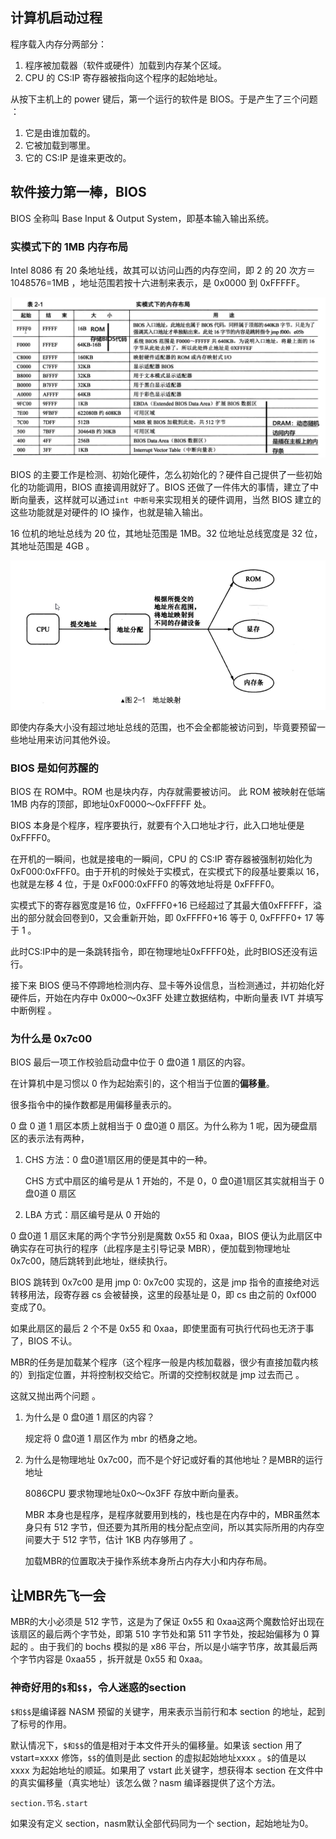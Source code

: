 ## 计算机启动过程

程序载入内存分两部分：

1. 程序被加载器（软件或硬件）加载到内存某个区域。
2. CPU 的 CS:IP 寄存器被指向这个程序的起始地址。

从按下主机上的 power 键后，第一个运行的软件是 BIOS。于是产生了三个问题 ：

1. 它是由谁加载的。
2. 它被加载到哪里。
3. 它的 CS:IP 是谁来更改的。

## 软件接力第一棒，BIOS

BIOS 全称叫 Base Input & Output System，即基本输入输出系统。

### 实模式下的 1MB 内存布局

Intel 8086 有 20 条地址线，故其可以访问山西的内存空间，即 2 的 20 次方＝ 1048576=1MB ，地址范围若按十六进制来表示，是 0x0000 到 0xFFFFF。

![实模式下的内存布局](./实模式下的内存布局.png)

BIOS 的主要工作是检测、初始化硬件，怎么初始化的？硬件自己提供了一些初始化的功能调用，BIOS 直接调用就好了。BIOS 还做了一件伟大的事情，建立了中断向量表，这样就可以通过`int 中断号`来实现相关的硬件调用，当然 BIOS 建立的这些功能就是对硬件的 IO 操作，也就是输入输出。

16 位机的地址总线为 20 位，其地址范围是 1MB。32 位地址总线宽度是 32 位，其地址范围是 4GB 。

![地址映射](./地址映射.png)

即使内存条大小没有超过地址总线的范围，也不会全都能被访问到，毕竟要预留一些地址用来访问其他外设。

### BIOS 是如何苏醒的

BIOS 在 ROM中。ROM 也是块内存，内存就需要被访问。 此 ROM 被映射在低端 1MB 内存的顶部，即地址0xF0000～0xFFFFF 处。

BIOS 本身是个程序，程序要执行，就要有个入口地址才行，此入口地址便是 0xFFFF0。

在开机的一瞬间，也就是接电的一瞬间，CPU 的 CS:IP 寄存器被强制初始化为 0xF000:0xFFF0。由于开机的时候处于实模式，在实模式下的段基址要乘以 16，也就是左移 4 位，于是 0xF000:0xFFF0 的等效地址将是 0xFFFF0。

实模式下的寄存器宽度是16 位，0xFFFF0+16 已经超过了其最大值0xFFFFF，溢出的部分就会回卷到0，又会重新开始，即 0xFFFF0+16 等于 0, 0xFFFF0+ 17 等于 1 。

此时CS:IP中的是一条跳转指令，即在物理地址0xFFFF0处，此时BIOS还没有运行。

接下来 BIOS 便马不停蹄地检测内存、显卡等外设信息，当检测通过，并初始化好硬件后，开始在内存中 0x000～0x3FF 处建立数据结构，中断向量表 IVT 并填写中断例程 。

### 为什么是 0x7c00

BIOS 最后一项工作校验启动盘中位于 0 盘0道 1 扇区的内容。

在计算机中是习惯以 0 作为起始索引的，这个相当于位置的**偏移量**。

很多指令中的操作数都是用偏移量表示的。

0 盘 0 道 1 扇区本质上就相当于 0 盘0道 0 扇区。为什么称为 1 呢，因为硬盘扇区的表示法有两种，

1. CHS 方法：0 盘0道1扇区用的便是其中的一种。

   CHS 方式中扇区的编号是从 1 开始的，不是 0，0 盘0道1扇区其实就相当于 0 盘0道 0 扇区

2. LBA 方式：扇区编号是从 0 开始的

0 盘0道 1 扇区末尾的两个字节分别是魔数 0x55 和 0xaa，BIOS 便认为此扇区中确实存在可执行的程序（此程序是主引导记录 MBR），便加载到物理地址0x7c00，随后跳转到此地址，继续执行。

BIOS 跳转到 0x7c00 是用 jmp 0: 0x7c00 实现的，这是 jmp 指令的直接绝对远转移用法，段寄存器 cs 会被替换，这里的段基址是 0，即 cs 由之前的 0xf000 变成了0。

如果此扇区的最后 2 个不是 0x55 和 0xaa，即使里面有可执行代码也无济于事了，BIOS 不认。

MBR的任务是加载某个程序（这个程序一般是内核加载器，很少有直接加载内核的）到指定位置，并将控制权交给它。所谓的交控制权就是 jmp 过去而己 。

这就又抛出两个问题 。

1. 为什么是 0 盘0道 1 扇区的内容？

   规定将 0 盘0道 1 扇区作为 mbr 的栖身之地。

2. 为什么是物理地址 0x7c00，而不是个好记或好看的其他地址？是MBR的运行地址

   8086CPU 要求物理地址0x0～0x3FF 存放中断向量表。

   MBR 本身也是程序，是程序就要用到栈的，栈也是在内存中的，MBR虽然本身只有 512 字节，但还要为其所用的栈分配点空间，所以其实际所用的内存空间要大于 512 字节，估计 1KB 内存够用了 。

   加载MBR的位置取决于操作系统本身所占内存大小和内存布局。

## 让MBR先飞一会

MBR的大小必须是 512 字节，这是为了保证 0x55 和 0xaa这两个魔数恰好出现在该扇区的最后两个字节处，即第 510 字节处和第 511 字节处，按起始偏移为 0 算起的 。由于我们的 bochs 模拟的是 x86 平台，所以是小端字节序，故其最后两个字节内容是 0xaa55 ，拆开就是 0x55 和 0xaa。

### 神奇好用的`$`和`$$`，令人迷惑的section

`$和$$`是编译器 NASM 预留的关键字，用来表示当前行和本 section 的地址，起到了标号的作用。

默认情况下，`$和$$`的值是相对于本文件开头的偏移量。如果该 section 用了 vstart=xxxx 修饰，`$$`的值则是此 section 的虚拟起始地址xxxx 。`$`的值是以 xxxx 为起始地址的顺延。如果用了 vstart 此关键字，想获得本 section 在文件中的真实偏移量（真实地址）该怎么做？nasm 编译器提供了这个方法。

```assembly
section.节名.start
```

如果没有定义 section，nasm默认全部代码同为一个 section，起始地址为0。

